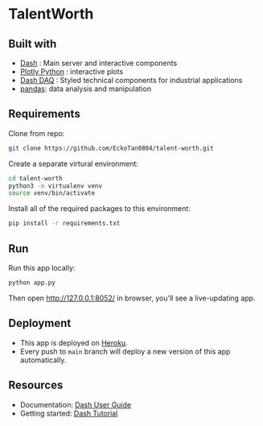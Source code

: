 # TalentWorth

## Built with

- [Dash](https://dash.plot.ly/) : Main server and interactive components
- [Plotly Python](https://plot.ly/python/) : interactive plots
- [Dash DAQ](https://dash.plot.ly/dash-daq) : Styled technical components for industrial applications
- [pandas](https://pandas.pydata.org/): data analysis and manipulation

## Requirements

Clone from repo:

```bash
git clone https://github.com/EckoTan0804/talent-worth.git
```

Create a separate virtural environment:

```bash
cd talent-worth
python3 -m virtualenv venv
source venv/bin/activate
```

Install all of the required packages to this environment:

```bash
pip install -r requirements.txt
```

## Run

Run this app locally:

```bash
python app.py
```

Then open http://127.0.0.1:8052/ in browser, you'll see a live-updating app.

## Deployment

- This app is deployed on [Heroku](https://www.heroku.com/). 
- Every push to `main` branch will deploy a new version of this app automatically.

## Resources

- Documentation: [Dash User Guide](https://dash.plotly.com/)
- Getting started: [Dash Tutorial](https://dash.plotly.com/installation)